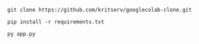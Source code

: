 ```
git clone https://github.com/kritserv/googlecolab-clone.git
```


```
pip install -r requirements.txt
```

```
py app.py
```
